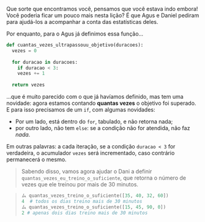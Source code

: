 Que sorte que encontramos você, pensamos que você estava indo embora! Você poderia ficar um pouco mais nesta lição? É que Agus e Daniel  pediram para ajudá-los a acompanhar a conta das estatísticas deles.

Por enquanto, para o Agus já definimos essa função...


```python
def cuantas_vezes_ultrapassouu_objetivo(duracoes):
  vezes = 0
 
  for duracao in duracoes:
	if duracao < 3:
  	vezes += 1
    
  return vezes
```

...que é muito parecido com o que já havíamos definido, mas tem uma novidade: agora estamos contando **quantas vezes** o objetivo foi superado. E para isso precisamos de um `if`, com algumas novidades:

  * Por um lado, está dentro do `for`, tabulado, e não retorna nada;
  * por outro lado, não tem `else`: se a condição não for atendida, não faz _nada_.

Em outras palavras: a cada iteração, se a condição `duracao < 3` for verdadeira, o acumulador `vezes` será incrementado, caso contrário permanecerá o mesmo.

> Sabendo disso, vamos agora ajudar o Dani a definir `quantas_vezes_eu_treino_o_suficiente`, que retorna o número de vezes que ele treinou por mais de 30 minutos.

>
> ```python
> ム quantas_vezes_treino_o_suficiente([35, 40, 32, 60])
> 4  # todos os dias treino mais de 30 minutos
> ム quantas_vezes_treino_o_suficiente([15, 45, 90, 0])
> 2 # apenas dois dias treino mais de 30 minutos
> ```
